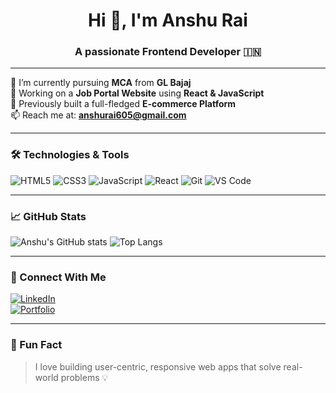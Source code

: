 <h1 align="center">Hi 👋, I'm Anshu Rai</h1>
<h3 align="center">A passionate Frontend Developer 🇮🇳</h3>

---

🌱 I’m currently pursuing **MCA** from **GL Bajaj**  
🚀 Working on a **Job Portal Website** using **React & JavaScript**  
🛒 Previously built a full-fledged **E-commerce Platform**  
📫 Reach me at: **anshurai605@gmail.com**

---

### 🛠️ Technologies & Tools
![HTML5](https://img.shields.io/badge/-HTML5-E34F26?style=flat&logo=html5)
![CSS3](https://img.shields.io/badge/-CSS3-1572B6?style=flat&logo=css3)
![JavaScript](https://img.shields.io/badge/-JavaScript-F7DF1E?style=flat&logo=javascript&logoColor=black)
![React](https://img.shields.io/badge/-React-61DAFB?style=flat&logo=react)
![Git](https://img.shields.io/badge/-Git-F05032?style=flat&logo=git)
![VS Code](https://img.shields.io/badge/-VS%20Code-007ACC?style=flat&logo=visual-studio-code)

---

### 📈 GitHub Stats
![Anshu's GitHub stats](https://github-readme-stats.vercel.app/api?username=YourGitHubUsername&show_icons=true&theme=react)
![Top Langs](https://github-readme-stats.vercel.app/api/top-langs/?username=YourGitHubUsername&layout=compact&theme=react)

---

### 🔗 Connect With Me
[![LinkedIn](https://img.shields.io/badge/-LinkedIn-0077B5?style=flat&logo=linkedin)](https://linkedin.com/in/your-linkedin)  
[![Portfolio](https://img.shields.io/badge/-Portfolio-000000?style=flat&logo=web&logoColor=white)](https://your-portfolio-link.com)

---

### 🧩 Fun Fact
> I love building user-centric, responsive web apps that solve real-world problems 💡
